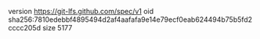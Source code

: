 version https://git-lfs.github.com/spec/v1
oid sha256:7810edebbf4895494d2af4aafafa9e14e79ecf0eab624494b75b5fd2cccc205d
size 5177
